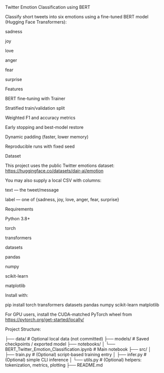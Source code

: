 Twitter Emotion Classification using BERT

Classify short tweets into six emotions using a fine-tuned BERT model (Hugging Face Transformers):

sadness

joy

love

anger

fear

surprise

Features

BERT fine-tuning with Trainer

Stratified train/validation split

Weighted F1 and accuracy metrics

Early stopping and best-model restore

Dynamic padding (faster, lower memory)

Reproducible runs with fixed seed

Dataset

This project uses the public Twitter emotions dataset:
https://huggingface.co/datasets/dair-ai/emotion

You may also supply a local CSV with columns:

text — the tweet/message

label — one of {sadness, joy, love, anger, fear, surprise}

Requirements

Python 3.8+

torch

transformers

datasets

pandas

numpy

scikit-learn

matplotlib

Install with:

pip install torch transformers datasets pandas numpy scikit-learn matplotlib


For GPU users, install the CUDA-matched PyTorch wheel from https://pytorch.org/get-started/locally/

Project Structure:

├── data/                          # Optional local data (not committed)
├── models/                        # Saved checkpoints / exported model
├── notebooks/
│   └── BERT_Twitter_Emotion_Classification.ipynb   # Main notebook
├── src/
│   ├── train.py                   # (Optional) script-based training entry
│   ├── infer.py                   # (Optional) simple CLI inference
│   └── utils.py                   # (Optional) helpers: tokenization, metrics, plotting
├── README.md

